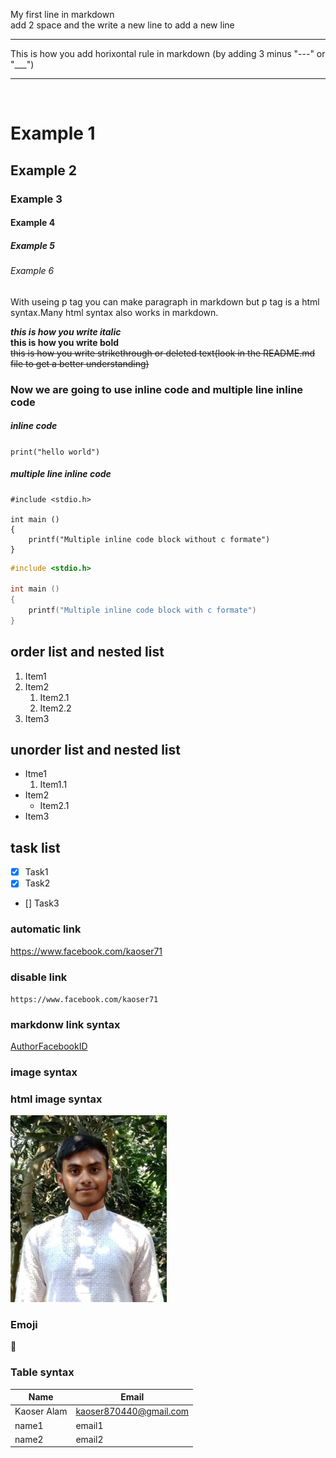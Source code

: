 <!--this is how you make a comment in markdown-->
My first line in markdown  
add 2 space and the write a new line to add a new line  

___
This is how you add horixontal rule in markdown (by adding 3 minus "---" or "___")
___

<br>

# Example 1
## Example 2
### Example 3
#### Example 4
##### Example 5
###### Example 6

<P>With useing p tag you can make paragraph in markdown but p tag is a html syntax.Many html syntax also works in markdown.</p>

___this is how you write italic___  
__this is how you write bold__  
~~this is how you write strikethrough or deleted text(look in the   README.md file to get a better understanding)~~

### Now we are going to use inline code and multiple line inline code  

##### inline code

`print("hello world")`

##### multiple line inline code

```
#include <stdio.h>

int main ()
{
    printf("Multiple inline code block without c formate")
}

```

```c
#include <stdio.h>

int main ()
{
    printf("Multiple inline code block with c formate")
}

```

## order list and nested list  

1. Item1
2. Item2
   1. Item2.1
   2. Item2.2
3. Item3

## unorder list and nested list  

- Itme1
   1. Item1.1
- Item2
   - Item2.1
- Item3

## task list

- [x] Task1
- [x] Task2
- [] Task3

### automatic link  

https://www.facebook.com/kaoser71

### disable link  

`https://www.facebook.com/kaoser71`

### markdonw link syntax

[AuthorFacebookID][facebooklink]



### image syntax

<!--![profile](./image/profile.jpg)-->

<!--you can use the syntax from ubove (remove the comment tag to use the syntax) but you cannot manupulate the hight and the width of the photo so I suggest using html syntax-->

### html image syntax

<img src="./image/profile.jpg" width="250" title="profile"/>

<!--Here this is the html syntax-->

### Emoji

<!--just copy past emojis form eimoji pedia website-->
🫡  

### Table syntax

| Name | Email |
| ---- | ---- |
| Kaoser Alam | kaoser870440@gmail.com |
| name1 | email1 |
| name2 | email2 |

<!-- all link is here -->
[facebooklink]: https://www.facebook.com/kaoser71